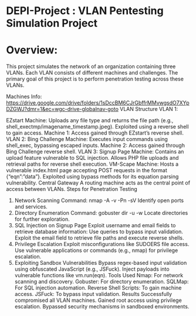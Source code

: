 # DEPI-Project : VLAN Pentesting Simulation Project 
# Overview:
This project simulates the network of an organization containing three VLANs. Each VLAN consists of different machines and challenges. The primary goal of this project is to perform penetration testing across these VLANs.

Machines Info:
https://drive.google.com/drive/folders/1sDccBM6CJrGbffrMMvwgsdO7XYpDZGWJ?dmr=1&ec=wgc-drive-globalnav-goto
VLAN Structure
VLAN 1:

EZstart Machine:
Uploads any file type and returns the file path (e.g., shell_exectmp/imagename_timestamp.jpeg).
Exploited using a reverse shell to gain access.
Machine 1:
Access gained through EZstart’s reverse shell.
VLAN 2:
Bing Challenge Machine:
Executes input commands using shell_exec, bypassing escaped inputs.
Machine 2:
Access gained through Bing Challenge reverse shell.
VLAN 3:
Signup Page Machine:
Contains an upload feature vulnerable to SQL injection.
Allows PHP file uploads and retrieval paths for reverse shell execution.
VM-Scape Machine:
Hosts a vulnerable index.html page accepting POST requests in the format {“eqn”:”data”}.
Exploited using bypass methods for its equation parsing vulnerability.
Central Gateway
A routing machine acts as the central point of access between VLANs.
Steps for Penetration Testing
1. Network Scanning
Command: nmap -A -v -Pn -sV <target-ip>
Identify open ports and services.
2. Directory Enumeration
Command: gobuster dir -u <target-url> -w <wordlist>
Locate directories for further exploration.
3. SQL Injection on Signup Page
Exploit username and email fields to retrieve database information:
Use queries to bypass input validation.
Exploit the email field to retrieve file paths and execute reverse shells.
4. Privilege Escalation
Exploit misconfigurations like SUDOERS file access.
Use vulnerable applications or commands (e.g., nmap) for privilege escalation.
5. Exploiting Sandbox Vulnerabilities
Bypass regex-based input validation using obfuscated JavaScript (e.g., JSFuck).
Inject payloads into vulnerable functions like vm.run(eqn).
Tools Used
Nmap: For network scanning and discovery.
Gobuster: For directory enumeration.
SQLMap: For SQL injection automation.
Reverse Shell Scripts: To gain machine access.
JSFuck: To bypass input validation.
Results
Successfully compromised all VLAN machines.
Gained root access using privilege escalation.
Bypassed security mechanisms in sandboxed environments.
